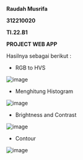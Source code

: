 **Raudah Musrifa**

**312210020**

**TI.22.B1**

**PROJECT WEB APP**

Hasilnya sebagai berikut :

- RGB to HVS

![image](https://github.com/raudahmusrifa/TugasUTS_PengolahanCitra/assets/115474431/5ef6ff7b-0ddf-4f1b-8ca6-d477316f3dbe)

- Menghitung Histogram 

![image](https://github.com/raudahmusrifa/TugasUTS_PengolahanCitra/assets/115474431/73bcab90-1cfc-49fd-a477-f0957d1413a9)

- Brightness and Contrast

![image](https://github.com/raudahmusrifa/TugasUTS_PengolahanCitra/assets/115474431/5400b252-8080-4b9f-81a5-2eedf67d6d16)

- Contour

![image](https://github.com/raudahmusrifa/TugasUTS_PengolahanCitra/assets/115474431/f8d6acb7-af81-4324-8011-97a330e92335)







